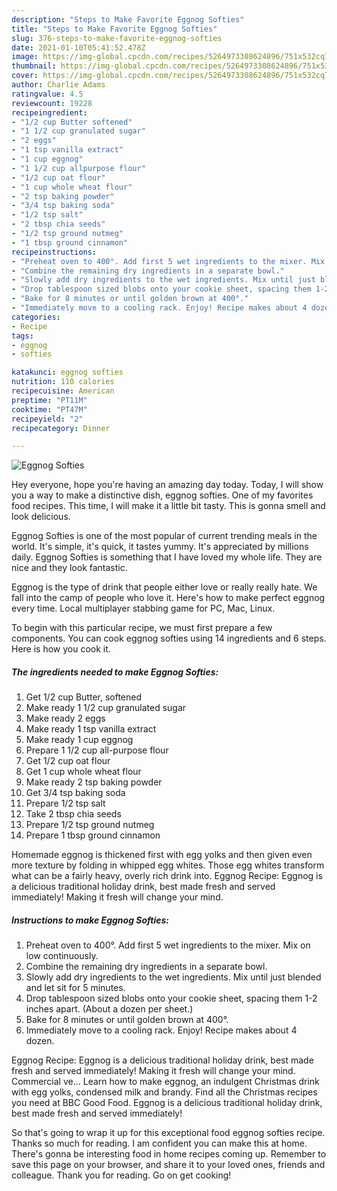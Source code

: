 ```yaml
---
description: "Steps to Make Favorite Eggnog Softies"
title: "Steps to Make Favorite Eggnog Softies"
slug: 376-steps-to-make-favorite-eggnog-softies
date: 2021-01-10T05:41:52.478Z
image: https://img-global.cpcdn.com/recipes/5264973308624896/751x532cq70/eggnog-softies-recipe-main-photo.jpg
thumbnail: https://img-global.cpcdn.com/recipes/5264973308624896/751x532cq70/eggnog-softies-recipe-main-photo.jpg
cover: https://img-global.cpcdn.com/recipes/5264973308624896/751x532cq70/eggnog-softies-recipe-main-photo.jpg
author: Charlie Adams
ratingvalue: 4.5
reviewcount: 19228
recipeingredient:
- "1/2 cup Butter softened"
- "1 1/2 cup granulated sugar"
- "2 eggs"
- "1 tsp vanilla extract"
- "1 cup eggnog"
- "1 1/2 cup allpurpose flour"
- "1/2 cup oat flour"
- "1 cup whole wheat flour"
- "2 tsp baking powder"
- "3/4 tsp baking soda"
- "1/2 tsp salt"
- "2 tbsp chia seeds"
- "1/2 tsp ground nutmeg"
- "1 tbsp ground cinnamon"
recipeinstructions:
- "Preheat oven to 400°. Add first 5 wet ingredients to the mixer. Mix on low continuously."
- "Combine the remaining dry ingredients in a separate bowl."
- "Slowly add dry ingredients to the wet ingredients. Mix until just blended and let sit for 5 minutes."
- "Drop tablespoon sized blobs onto your cookie sheet, spacing them 1-2 inches apart. (About a dozen per sheet.)"
- "Bake for 8 minutes or until golden brown at 400°."
- "Immediately move to a cooling rack. Enjoy! Recipe makes about 4 dozen."
categories:
- Recipe
tags:
- eggnog
- softies

katakunci: eggnog softies 
nutrition: 110 calories
recipecuisine: American
preptime: "PT11M"
cooktime: "PT47M"
recipeyield: "2"
recipecategory: Dinner

---
```



![Eggnog Softies](https://img-global.cpcdn.com/recipes/5264973308624896/751x532cq70/eggnog-softies-recipe-main-photo.jpg)

Hey everyone, hope you're having an amazing day today. Today, I will show you a way to make a distinctive dish, eggnog softies. One of my favorites food recipes. This time, I will make it a little bit tasty. This is gonna smell and look delicious.

Eggnog Softies is one of the most popular of current trending meals in the world. It's simple, it's quick, it tastes yummy. It's appreciated by millions daily. Eggnog Softies is something that I have loved my whole life. They are nice and they look fantastic.

Eggnog is the type of drink that people either love or really really hate. We fall into the camp of people who love it. Here&#39;s how to make perfect eggnog every time. Local multiplayer stabbing game for PC, Mac, Linux.


To begin with this particular recipe, we must first prepare a few components. You can cook eggnog softies using 14 ingredients and 6 steps. Here is how you cook it.

<!--inarticleads1-->

##### The ingredients needed to make Eggnog Softies:

1. Get 1/2 cup Butter, softened
1. Make ready 1 1/2 cup granulated sugar
1. Make ready 2 eggs
1. Make ready 1 tsp vanilla extract
1. Make ready 1 cup eggnog
1. Prepare 1 1/2 cup all-purpose flour
1. Get 1/2 cup oat flour
1. Get 1 cup whole wheat flour
1. Make ready 2 tsp baking powder
1. Get 3/4 tsp baking soda
1. Prepare 1/2 tsp salt
1. Take 2 tbsp chia seeds
1. Prepare 1/2 tsp ground nutmeg
1. Prepare 1 tbsp ground cinnamon


Homemade eggnog is thickened first with egg yolks and then given even more texture by folding in whipped egg whites. Those egg whites transform what can be a fairly heavy, overly rich drink into. Eggnog Recipe: Eggnog is a delicious traditional holiday drink, best made fresh and served immediately! Making it fresh will change your mind. 

<!--inarticleads2-->

##### Instructions to make Eggnog Softies:

1. Preheat oven to 400°. Add first 5 wet ingredients to the mixer. Mix on low continuously.
1. Combine the remaining dry ingredients in a separate bowl.
1. Slowly add dry ingredients to the wet ingredients. Mix until just blended and let sit for 5 minutes.
1. Drop tablespoon sized blobs onto your cookie sheet, spacing them 1-2 inches apart. (About a dozen per sheet.)
1. Bake for 8 minutes or until golden brown at 400°.
1. Immediately move to a cooling rack. Enjoy! Recipe makes about 4 dozen.


Eggnog Recipe: Eggnog is a delicious traditional holiday drink, best made fresh and served immediately! Making it fresh will change your mind. Commercial ve… Learn how to make eggnog, an indulgent Christmas drink with egg yolks, condensed milk and brandy. Find all the Christmas recipes you need at BBC Good Food. Eggnog is a delicious traditional holiday drink, best made fresh and served immediately! 

So that's going to wrap it up for this exceptional food eggnog softies recipe. Thanks so much for reading. I am confident you can make this at home. There's gonna be interesting food in home recipes coming up. Remember to save this page on your browser, and share it to your loved ones, friends and colleague. Thank you for reading. Go on get cooking!
